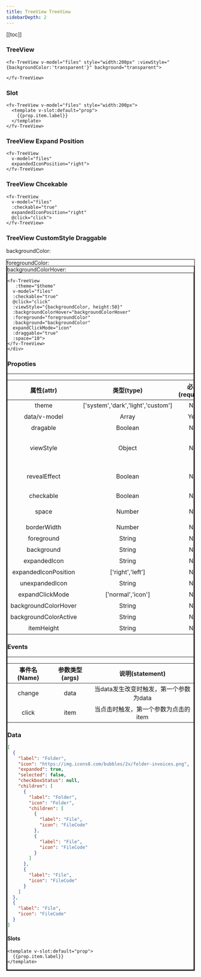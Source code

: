 ```yaml
---
title: TreeView TreeView
sidebarDepth: 2
---
```


<script>
  export default {

    data(){
      return {
        theme:0,
        backgroundColor:'rgba(41, 181, 255,0.9)',
        backgroundColorHover:'rgba(41, 181, 255,1)',
        foregroundColor:'#fff',
          files:[
          {
          label:"Folder",
          icon: "https://img.icons8.com/bubbles/2x/folder-invoices.png",
          children:[
            {
              label:"Folder",
              icon: "Folder",
              children:[
                {
                  label:"File",
                  icon: "FileCode"

                },
                
            {
              label:"File",
                  icon: "FileCode"
            }
              ]
            },
            {
              label:"File",
                  icon: "FileCode"
            },
          ]
        },
        {
          label:"File",
        icon: "FileCode"

        }]
      }
    },
    computed:{
      $theme(){
        return !this.theme?'light':'dark';
      },
    },
    methods:{
      alert(text){
        alert(text);
      },
      go(url){
        window.location.href=url
      },
      click(item){
        // console.log(item)
      },
      json(val){
        return JSON.stringify(val,null,4).replace(/\n/g,'<br/>').replace(/\s/g,'&nbsp;')
      }
    }

  }
</script>

[[toc]]

### TreeView

<ClientOnly>
<fv-TreeView v-model="files" style="width:200px" :viewStyle="{backgroundColor:'transparent'}" background="transparent">

</fv-TreeView>
</ClientOnly>

```vue
<fv-TreeView v-model="files" style="width:200px" :viewStyle="{backgroundColor:'transparent'}" background="transparent">

</fv-TreeView>
```

### Slot

<ClientOnly>
<fv-TreeView v-model="files" style="width:200px">
  <template v-slot:default="prop">
    {{prop.item.label}}
  </template>
</fv-TreeView>
</ClientOnly>

```vue
<fv-TreeView v-model="files" style="width:200px">
  <template v-slot:default="prop">
    {{prop.item.label}}
  </template>
</fv-TreeView>
```

### TreeView Expand Position

  

<ClientOnly>
<fv-TreeView  v-model="files" expandedIconPosition="right" style="width:200px">
</fv-TreeView>
</ClientOnly>

```vue
<fv-TreeView 
  v-model="files"
  expandedIconPosition="right">
</fv-TreeView>
```

### TreeView Chcekable

  

<ClientOnly>
<fv-TreeView v-model="files" :checkable="true" expandedIconPosition="right" @click="click">
</fv-TreeView>
</ClientOnly>

```vue
<fv-TreeView 
  v-model="files" 
  :checkable="true"
  expandedIconPosition="right"
  @click="click">
</fv-TreeView>
```

### TreeView CustomStyle Draggable

backgroundColor:
<ClientOnly>
<fv-callout>
<div :style="{width:'20px', height:'20px', backgroundColor:backgroundColor}" style="border:1px solid #000" />
<main>
  <fv-colorPicker v-model="backgroundColor" style="width:500px"/>
</main>
</fv-callout>
</ClientOnly>
foregroundColor:
<ClientOnly>
<fv-callout>
<div :style="{width:'20px', height:'20px', backgroundColor:foregroundColor}" style="border:1px solid #000" />
<main>
  <fv-colorPicker v-model="foregroundColor" style="width:500px"/>
</main>
</fv-callout>
</ClientOnly>
backgroundColorHover:
<ClientOnly>
<fv-callout>
<div :style="{width:'20px', height:'20px', backgroundColor:backgroundColorHover}" style="border:1px solid #000" />
<main>
  <fv-colorPicker v-model="backgroundColorHover" style="width:500px"/>
</main>
</fv-callout>
</ClientOnly>

<ClientOnly>
<fv-TreeView 
  :theme="$theme" 
  v-model="files" 
  :checkable="true" 
  @click="click" 
  :viewStyle="{backgroundColor, height:50}" 
  :backgroundColorHover="backgroundColorHover"
  :backgroundColorActive="backgroundColorHover"
  :foreground="foregroundColor"
  :draggable="true" 
  :background="backgroundColor"
  expandClickMode="icon"
  :space="10">
</fv-TreeView>
</ClientOnly>

``` vue 
<fv-TreeView 
   :theme="$theme" 
  v-model="files" 
  :checkable="true" 
  @click="click" 
  :viewStyle="{backgroundColor, height:50}" 
  :backgroundColorHover="backgroundColorHover"
  :foreground="foregroundColor"
  :background="backgroundColor"
  expandClickMode="icon"
  :draggable="true" 
  :space="10">
</fv-TreeView>
</div>

```

### Propoties

---

|      属性(attr)      |             类型(type)             | 必填(required) | 默认值(default) |             说明(statement)              |
|:--------------------:|:----------------------------------:|:--------------:|:---------------:|:----------------------------------------:|
|        theme         | ['system','dark','light','custom'] |       No       |    'system'     |                  主题色                  |
|     data/v-model     |              Array               |      Yes       |       N/A       |              数据，详见data              |
|       dragable       |             Boolean              |       No       |      false      |                是否可拖动                |
|      viewStyle       |              Object              |       No       |       N/A       |   视图样式，同:style，但该样式为响应式   |
|     revealEffect     |             Boolean              |       No       |      true       | fluentRevealEffect是否开启(仅为初始状态) |
|      checkable       |             Boolean              |       No       |      false      |                 是否可选                 |
|        space         |              Number              |       No       |       20        |          树形父与子间的间距(px)          |
|     borderWidth      |              Number              |       No       |        2        |                 边框大小                 |
|      foreground      |              String              |       No       |       N/A       |                  前景色                  |
|      background      |              String              |       No       |       N/A       |                  背景色                  |
|     expandedIcon     |              String              |       No       |       N/A       |               扩展后的箭头               |
| expandedIconPosition |          ['right','left']          |       No       |     'left'      |                箭头的位置                |
|    unexpandedIcon    |              String              |       No       |       N/A       |               未扩展的箭头               |
|    expandClickMode    |              ['normal','icon']             |       No       |       'normal'       |               文件夹展开模式              |
|    backgroundColorHover    |              String              |       No       |       N/A       |               子项Hover的颜色               |
|    backgroundColorActive   |              String              |       No       |       N/A       |               子项激活的颜色               |
|    itemHeight   |              String              |       No       |       N/A       |               子项高度             |        

### Events

---

| 事件名(Name) | 参数类型(args) |            说明(statement)             |
|:------------:|:--------------:|:--------------------------------------:|
|    change    |      data      | 当data发生改变时触发，第一个参数为data |
|    click     |      item      |  当点击时触发，第一个参数为点击的item  |

### Data

``` json
[
  {
    "label": "Folder",
    "icon": "https://img.icons8.com/bubbles/2x/folder-invoices.png",
    "expanded": true,
    "selected": false,
    "checkboxStatus": null,
    "children": [
      {
        "label": "Folder",
        "icon": "Folder",
        "children": [
          {
            "label": "File",
            "icon": "FileCode"
          },
          {
            "label": "File",
            "icon": "FileCode"
          }
        ]
      },
      {
        "label": "File",
        "icon": "FileCode"
      }
    ]
  },
  {
    "label": "File",
    "icon": "FileCode"
  }
]

```

#### Slots

```vue
<template v-slot:default="prop">
  {{prop.item.label}}
</template>
```
